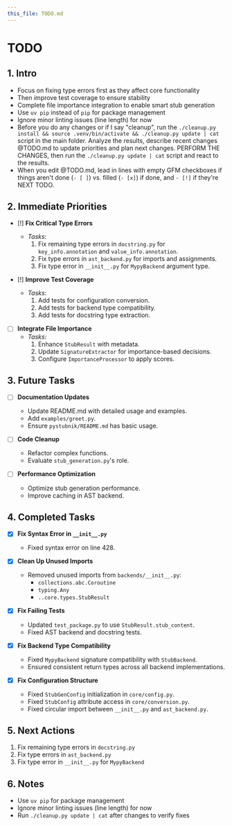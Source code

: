 ```yaml
---
this_file: TODO.md
---
```


# TODO

## 1. Intro

- Focus on fixing type errors first as they affect core functionality
- Then improve test coverage to ensure stability
- Complete file importance integration to enable smart stub generation
- Use `uv pip` instead of `pip` for package management
- Ignore minor linting issues (line length) for now
- Before you do any changes or if I say "cleanup", run the `./cleanup.py install && source .venv/bin/activate && ./cleanup.py update | cat` script in the main folder. Analyze the results, describe recent changes @TODO.md to update priorities and plan next changes. PERFORM THE CHANGES, then run the `./cleanup.py update | cat` script and react to the results.
- When you edit @TODO.md, lead in lines with empty GFM checkboxes if things aren't done (`- [ ]`) vs. filled (`- [x]`) if done, and `- [!]` if they're NEXT TODO.

## 2. Immediate Priorities

- [!] **Fix Critical Type Errors**
  - *Tasks*:
    1. Fix remaining type errors in `docstring.py` for `key_info.annotation` and `value_info.annotation`.
    2. Fix type errors in `ast_backend.py` for imports and assignments.
    3. Fix type error in `__init__.py` for `MypyBackend` argument type.

- [!] **Improve Test Coverage**
  - *Tasks*:
    1. Add tests for configuration conversion.
    2. Add tests for backend type compatibility.
    3. Add tests for docstring type extraction.

- [ ] **Integrate File Importance**
  - *Tasks*:
    1. Enhance `StubResult` with metadata.
    2. Update `SignatureExtractor` for importance-based decisions.
    3. Configure `ImportanceProcessor` to apply scores.

## 3. Future Tasks

- [ ] **Documentation Updates**
  - Update README.md with detailed usage and examples.
  - Add `examples/greet.py`.
  - Ensure `pystubnik/README.md` has basic usage.

- [ ] **Code Cleanup**
  - Refactor complex functions.
  - Evaluate `stub_generation.py`'s role.

- [ ] **Performance Optimization**
  - Optimize stub generation performance.
  - Improve caching in AST backend.

## 4. Completed Tasks

- [x] **Fix Syntax Error in `__init__.py`**
  - Fixed syntax error on line 428.

- [x] **Clean Up Unused Imports**
  - Removed unused imports from `backends/__init__.py`:
    - `collections.abc.Coroutine`
    - `typing.Any`
    - `..core.types.StubResult`

- [x] **Fix Failing Tests**
  - Updated `test_package.py` to use `StubResult.stub_content`.
  - Fixed AST backend and docstring tests.

- [x] **Fix Backend Type Compatibility**
  - Fixed `MypyBackend` signature compatibility with `StubBackend`.
  - Ensured consistent return types across all backend implementations.

- [x] **Fix Configuration Structure**
  - Fixed `StubGenConfig` initialization in `core/config.py`.
  - Fixed `StubConfig` attribute access in `core/conversion.py`.
  - Fixed circular import between `__init__.py` and `ast_backend.py`.

## 5. Next Actions

1. Fix remaining type errors in `docstring.py`
2. Fix type errors in `ast_backend.py`
3. Fix type error in `__init__.py` for `MypyBackend`

## 6. Notes

- Use `uv pip` for package management
- Ignore minor linting issues (line length) for now
- Run `./cleanup.py update | cat` after changes to verify fixes

